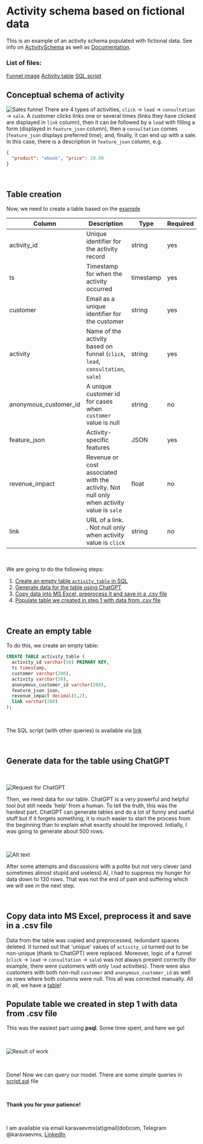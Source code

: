 Activity schema based on fictional data
==========================================

This is an example of an activity schema populated with fictional data. See info on [ActivitySchema](https://github.com/ActivitySchema/ActivitySchema/blob/main/README.md) as well as [Documentation](https://github.com/ActivitySchema/ActivitySchema/blob/main/2.0.md).

### List of files:
[Funnel image](Funnel.png)
[Activity table](activity_table_peargrape.csv)
[SQL script](script.sql)

## Conceptual schema of activity
![Sales funnel](Funnel.png "Sales funnel")
There are 4 types of activities, `click` -> `lead` -> `consultation` -> `sale`. A customer clicks links one or several times (links they have clicked are displayed in `link` column), then it can be followed by a `lead` with filling a form (displayed in `feature_json` column), then a `consultation` comes (`feature_json` displays preferred time), and, finally, it can end up with a sale. In this case, there is a description in `feature_json` column, e.g. 
```json
{
  "product": "ebook", "price": 19.99
}
```
<br>


## Table creation
Now, we need to create a table based on the [example](https://github.com/ActivitySchema/ActivitySchema/blob/main/2.0.md#activity-stream)

**Column**|**Description**|**Type**|**Required**
-----|-----|-----|-----
activity\_id|Unique identifier for the activity record|string|yes
ts|Timestamp for when the activity occurred|timestamp|yes
customer|Email as a unique identifier for the customer|string|yes
activity|Name of the activity based on funnel (`click`, `lead`, `consultation`, `sale`)|string|yes
anonymous_customer\_id|A unique customer id for cases when `customer` value is null|string|no
feature\_json|Activity-specific features|JSON|yes
revenue\_impact|Revenue or cost associated with the activity. Not null only when activity value is `sale`|float|no
link|URL of a link. . Not null only when activity value is `click` |string|no
<br>

We are going to do the following steps:
1. [Create an empty table `activity_table` in SQL](#-1-create-empty-table)
2. [Generate data for the table using ChatGPT](#-2-generate-data)
3. [Copy data into MS Excel, preprocess it and save in a .csv file](#-3-copy-data-into-excel)
4. [Populate table we created in step 1 with data from .csv file](#-4-populate-table)
<br>

## Create an empty table
To do this, we create an empty table:
```sql
CREATE TABLE activity_table (
  activity_id varchar(50) PRIMARY KEY,
  ts timestamp,
  customer varchar(200),
  activity varchar(50),
  anonymous_customer_id varchar(200),
  feature_json json,
  revenue_impact decimal(5,2),
  link varchar(200)
);
```
<br>

The SQL script (with other queries) is available via [link](script.sql)

<br>

## Generate data for the table using ChatGPT
<br>

![Request for ChatGPT](Create-table.png "A successful (after a couple of hundreds of attempts) request for ChatGPT")
<br>

Then, we need data for our table. ChatGPT is a very powerful and helpful tool but still needs 'help' from a human.
To tell the truth, this was the hardest part. ChatGPT can generate tables and do a lot of funny and useful stuff but if it forgets something, it is much easier to start the process from the beginning than to explain what exactly should be improved.
Initially, I was going to generate about 500 rows.

<br>

![Alt text](Table.png "'Certainly I can,' told me ChatGPT")
<br>

After some attempts and discussions with a polite but not very clever (and sometimes almost stupid and useless) AI, I had to suppress my hunger for data down to 130 rows. 
That was not the end of pain and suffering which we will see in the next step.

<br>

## Copy data into MS Excel, preprocess it and save in a .csv file

Data from the table was copied and preprocessed, redundant spaces deleted. It turned out that 'unique' values of `activity_id` turned out to be non-unique (thank to ChatGPT) were replaced.
Moreover, logic of a funnel (`click` -> `lead` -> `consultation` -> `sale`) was not always present correctly (for example, there were customers with only `lead` activities). There were also customers with both non-null `customer` and `anonymous_customer_id` as well as rows where both columns were null. This all was corrected manually.
All in all, we have a [table](activity_table_peargrape.csv)!

## Populate table we created in step 1 with data from .csv file
This was the easiest part using **psql**. 
Some time spent, and here we go!

<br>

![Result of work](sql-result.png "Finally, our model is ready!")

<br>

Done! Now we can query our model. There are some simple queries in [script.sql](script.sql) file

<br>

**Thank you for your patience!**

<br>


I am available via email karavaevms(at)gmail(dot)com, Telegram @karavaevms, [LinkedIn](https://www.linkedin.com/in/mikhail-karavaev/)